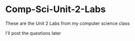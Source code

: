 # Comp-Sci-Unit-2-Labs

These are the Unit 2 Labs from my computer science class

I'll post the questions later
